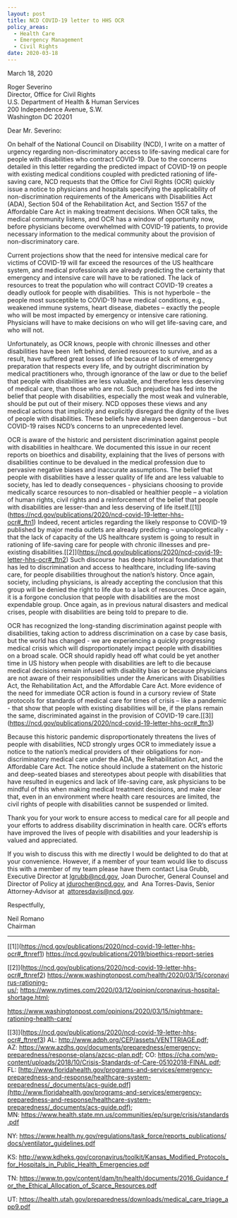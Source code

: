 ```yaml
---
layout: post
title: NCD COVID-19 letter to HHS OCR
policy_areas:
  - Health Care
  - Emergency Management
  - Civil Rights
date: 2020-03-18
---
```

M﻿arch 18, 2020

Roger Severino\
Director, Office for Civil Rights\
U.S. Department of Health & Human Services\
200 Independence Avenue, S.W.\
Washington DC 20201

Dear Mr. Severino:

On behalf of the National Council on Disability (NCD), I write on a matter of urgency regarding non-discriminatory access to life-saving medical care for people with disabilities who contract COVID-19. Due to the concerns detailed in this letter regarding the predicted impact of COVID-19 on people with existing medical conditions coupled with predicted rationing of life-saving care, NCD requests that the Office for Civil Rights (OCR) quickly issue a notice to physicians and hospitals specifying the applicability of non-discrimination requirements of the Americans with Disabilities Act (ADA), Section 504 of the Rehabilitation Act, and Section 1557 of the Affordable Care Act in making treatment decisions. When OCR talks, the medical community listens, and OCR has a window of opportunity now, before physicians become overwhelmed with COVID-19 patients, to provide necessary information to the medical community about the provision of non-discriminatory care.

Current projections show that the need for intensive medical care for victims of COVID-19 will far exceed the resources of the US healthcare system, and medical professionals are already predicting the certainty that emergency and intensive care will have to be rationed. The lack of resources to treat the population who will contract COVID-19 creates a deadly outlook for people with disabilities.  This is not hyperbole – the people most susceptible to COVID-19 have medical conditions, e.g., weakened immune systems, heart disease, diabetes – exactly the people who will be most impacted by emergency or intensive care rationing. Physicians will have to make decisions on who will get life-saving care, and who will not.

Unfortunately, as OCR knows, people with chronic illnesses and other disabilities have been  left behind, denied resources to survive, and as a result, have suffered great losses of life because of lack of emergency preparation that respects every life, and by outright discrimination by medical practitioners who, through ignorance of the law or due to the belief that people with disabilities are less valuable, and therefore less deserving of medical care, than those who are not. Such prejudice has fed into the belief that people with disabilities, especially the most weak and vulnerable, should be put out of their misery. NCD opposes these views and any medical actions that implicitly and explicitly disregard the dignity of the lives of people with disabilities. These beliefs have always been dangerous – but COVID-19 raises NCD’s concerns to an unprecedented level.

OCR is aware of the historic and persistent discrimination against people with disabilities in healthcare. We documented this issue in our recent reports on bioethics and disability, explaining that the lives of persons with disabilities continue to be devalued in the medical profession due to pervasive negative biases and inaccurate assumptions. The belief that people with disabilities have a lesser quality of life and are less valuable to society, has led to deadly consequences - physicians choosing to provide medically scarce resources to non-disabled or healthier people – a violation of human rights, civil rights and a reinforcement of the belief that people with disabilities are lesser-than and less deserving of life itself.\[[1]](https://ncd.gov/publications/2020/ncd-covid-19-letter-hhs-ocr#_ftn1) Indeed, recent articles regarding the likely response to COVID-19 published by major media outlets are already predicting – unapologetically - that the lack of capacity of the US healthcare system is going to result in rationing of life-saving care for people with chronic illnesses and pre-existing disabilities.\[[2]](https://ncd.gov/publications/2020/ncd-covid-19-letter-hhs-ocr#_ftn2) Such discourse  has deep historical foundations that has led to discrimination and access to healthcare, including life-saving care, for people disabilities throughout the nation’s history. Once again, society, including physicians, is already accepting the conclusion that this group will be denied the right to life due to a lack of resources. Once again, it is a forgone conclusion that people with disabilities are the most expendable group. Once again, as in previous natural disasters and medical crises, people with disabilities are being told to prepare to die.

OCR has recognized the long-standing discrimination against people with disabilities, taking action to address discrimination on a case by case basis, but the world has changed - we are experiencing a quickly progressing medical crisis which will disproportionately impact people with disabilities on a broad scale. OCR should rapidly head off what could be yet another time in US history when people with disabilities are left to die because medical decisions remain infused with disability bias or because physicians are not aware of their responsibilities under the Americans with Disabilities Act, the Rehabilitation Act, and the Affordable Care Act. More evidence of the need for immediate OCR action is found in a cursory review of State protocols for standards of medical care for times of crisis – like a pandemic - that show that people with existing disabilities will be, if the plans remain the same, discriminated against in the provision of COVID-19 care.\[[3]](https://ncd.gov/publications/2020/ncd-covid-19-letter-hhs-ocr#_ftn3)

Because this historic pandemic disproportionately threatens the lives of people with disabilities, NCD strongly urges OCR to immediately issue a notice to the nation’s medical providers of their obligations for non-discriminatory medical care under the ADA, the Rehabilitation Act, and the Affordable Care Act. The notice should include a statement on the historic and deep-seated biases and stereotypes about people with disabilities that have resulted in eugenics and lack of life-saving care, ask physicians to be mindful of this when making medical treatment decisions, and make clear that, even in an environment where health care resources are limited, the civil rights of people with disabilities cannot be suspended or limited. 

Thank you for your work to ensure access to medical care for all people and your efforts to address disability discrimination in health care. OCR’s efforts have improved the lives of people with disabilities and your leadership is valued and appreciated.

If you wish to discuss this with me directly I would be delighted to do that at your convenience. However, if a member of your team would like to discuss this with a member of my team please have them contact Lisa Grubb, Executive Director at [lgrubb@ncd.gov](mailto:lgrubb@ncd.gov), Joan Durocher, General Counsel and Director of Policy at [jdurocher@ncd.gov](mailto:jdurocher@ncd.gov), and  Ana Torres-Davis, Senior Attorney-Advisor at  [attoresdavis@ncd.gov](mailto:attoresdavis@ncd.gov).

Respectfully,

Neil Romano\
Chairman

- - -

\[[1]](https://ncd.gov/publications/2020/ncd-covid-19-letter-hhs-ocr#_ftnref1) <https://ncd.gov/publications/2019/bioethics-report-series>

\[[2]](https://ncd.gov/publications/2020/ncd-covid-19-letter-hhs-ocr#_ftnref2) <https://www.washingtonpost.com/health/2020/03/15/coronavirus-rationing-us/>; <https://www.nytimes.com/2020/03/12/opinion/coronavirus-hospital-shortage.html>;

<https://www.washingtonpost.com/opinions/2020/03/15/nightmare-rationing-health-care/>

\[[3]](https://ncd.gov/publications/2020/ncd-covid-19-letter-hhs-ocr#_ftnref3) AL: <http://www.adph.org/CEP/assets/VENTTRIAGE.pdf>; AZ: <https://www.azdhs.gov/documents/preparedness/emergency-preparedness/response-plans/azcsc-plan.pdf>; CO: <https://cha.com/wp-content/uploads/2018/10/Crisis-Standards-of-Care-05102018-FINAL.pdf>; FL: [http://www.floridahealth.gov/programs-and-services/emergency-preparedness-and-response/healthcare-system-preparedness/_documents/acs-guide.pdf](http://www.floridahealth.gov/programs-and-services/emergency-preparedness-and-response/healthcare-system-preparedness/_documents/acs-guide.pdf); MN: <https://www.health.state.mn.us/communities/ep/surge/crisis/standards.pdf>

NY: <https://www.health.ny.gov/regulations/task_force/reports_publications/docs/ventilator_guidelines.pdf>

KS: <http://www.kdheks.gov/coronavirus/toolkit/Kansas_Modified_Protocols_for_Hospitals_in_Public_Health_Emergencies.pdf>

TN: <https://www.tn.gov/content/dam/tn/health/documents/2016_Guidance_for_the_Ethical_Allocation_of_Scarce_Resources.pdf>

UT: <https://health.utah.gov/preparedness/downloads/medical_care_triage_app9.pdf>